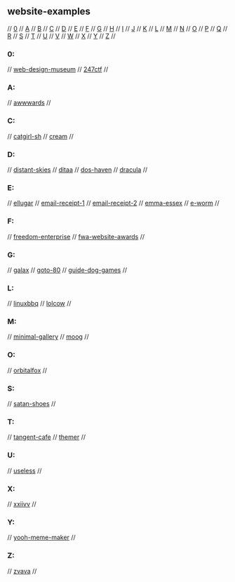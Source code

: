 ## website-examples

// [0](#0) // [A](#a) // [B](#b) // [C](#c) // [D](#d) // [E](#e) // [F](#f) // [G](#g)
// [H](#h) // [I](#i) // [J](#j) // [K](#k) // [L](#l) // [M](#m) // [N](#n) // [O](#o)
// [P](#p) // [Q](#q) // [R](#r) // [S](#s) // [T](#t) // [U](#u) // [V](#v) // [W](#w)
// [X](#x) // [Y](#y) // [Z](#z) //

### 0:
// [web-design-museum](https://www.webdesignmuseum.org/)
// [247ctf](https://247ctf.com)
//

### A:
// [awwwards](https://www.awwwards.com/)
//

### C:
// [catgirl-sh](https://catgirl.sh/)
// [cream](http://cream.sourceforge.net/index.html)
//

### D:
// [distant-skies](https://distantskies.neocities.org/)
// [ditaa](http://ditaa.sourceforge.net/)
// [dos-haven](https://www.doshaven.eu/)
// [dracula](https://draculatheme.com/ui)
//

### E:
// [ellugar](https://ellugar.co/)
// [email-receipt-1](https://codepen.io/zekasflower/pen/MWardMW)
// [email-receipt-2](https://codepen.io/HIC/pen/BXYPjb)
// [emma-essex](https://www.heckscaper.com/)
// [e-worm](https://old.e-worm.club/)
//

### F:
// [freedom-enterprise](https://www.freedomenterprise.pt/index.html)
// [fwa-website-awards](https://thefwa.com/)
//

### G:
// [galax](https://galax.xyz/)
// [goto-80](https://www.goto80.com/)
// [guide-dog-games](https://guidedoggames.com:7081/)
//

### L:
// [linuxbbq](https://linuxbbq.com/)
// [lolcow](https://lolcow.farm/)
//

### M:
// [minimal-gallery](https://minimal.gallery/)
// [moog](https://www.moogmusic.com/)
//

### O:
// [orbitalfox](https://texts.orbitalfox.eu/)
//

### S:
// [satan-shoes](https://satan.shoes/)
//

### T:
// [tangent-cafe](https://www.tangentcafe.ca)
// [themer](https://themer.dev/)
//

### U:
// [useless](https://useless.london/)
//

### X:
// [xxiivv](https://wiki.xxiivv.com/site/home.html)
//

### Y:
// [yooh-meme-maker](https://yooh.io)
//

### Z:
// [zvava](https://zvava.org/)
//

